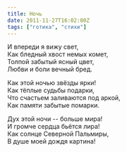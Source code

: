 ```yaml
---
title: Ночь
date: 2011-11-27T16:02:00Z
tags: ["готика", "стихи"]
---
```


И впереди я вижу свет,  
Как бледный хвост немых комет,  
Толпой забытый ясный цвет,  
Любви и боли вечный бред.  

Как этой ночью звёзды ярки!  
Как тёплые судьбы подарки,  
Что счастьем заливаются под аркой,  
Как памяти забытые помарки.  

Дух этой ночи -- больше мира!  
И громче сердца бьётся лира!  
Как солнце Северной Пальмиры,  
В душе моей дождя картина!  

